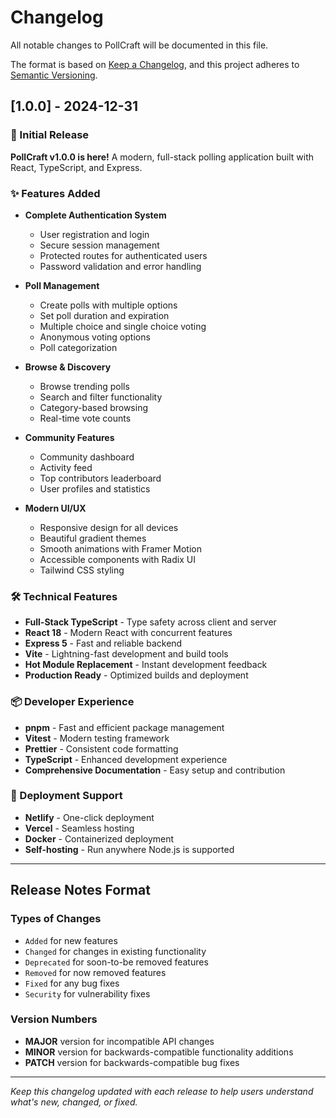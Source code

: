 # Changelog

All notable changes to PollCraft will be documented in this file.

The format is based on [Keep a Changelog](https://keepachangelog.com/en/1.0.0/),
and this project adheres to [Semantic Versioning](https://semver.org/spec/v2.0.0.html).

## [1.0.0] - 2024-12-31

### 🎉 Initial Release

**PollCraft v1.0.0 is here!** A modern, full-stack polling application built with React, TypeScript, and Express.

### ✨ Features Added
- **Complete Authentication System**
  - User registration and login
  - Secure session management
  - Protected routes for authenticated users
  - Password validation and error handling

- **Poll Management**
  - Create polls with multiple options
  - Set poll duration and expiration
  - Multiple choice and single choice voting
  - Anonymous voting options
  - Poll categorization

- **Browse & Discovery**
  - Browse trending polls
  - Search and filter functionality
  - Category-based browsing
  - Real-time vote counts

- **Community Features**
  - Community dashboard
  - Activity feed
  - Top contributors leaderboard
  - User profiles and statistics

- **Modern UI/UX**
  - Responsive design for all devices
  - Beautiful gradient themes
  - Smooth animations with Framer Motion
  - Accessible components with Radix UI
  - Tailwind CSS styling

### 🛠️ Technical Features
- **Full-Stack TypeScript** - Type safety across client and server
- **React 18** - Modern React with concurrent features
- **Express 5** - Fast and reliable backend
- **Vite** - Lightning-fast development and build tools
- **Hot Module Replacement** - Instant development feedback
- **Production Ready** - Optimized builds and deployment

### 📦 Developer Experience
- **pnpm** - Fast and efficient package management
- **Vitest** - Modern testing framework
- **Prettier** - Consistent code formatting
- **TypeScript** - Enhanced development experience
- **Comprehensive Documentation** - Easy setup and contribution

### 🚀 Deployment Support
- **Netlify** - One-click deployment
- **Vercel** - Seamless hosting
- **Docker** - Containerized deployment
- **Self-hosting** - Run anywhere Node.js is supported

---

## Release Notes Format

### Types of Changes
- `Added` for new features
- `Changed` for changes in existing functionality
- `Deprecated` for soon-to-be removed features
- `Removed` for now removed features
- `Fixed` for any bug fixes
- `Security` for vulnerability fixes

### Version Numbers
- **MAJOR** version for incompatible API changes
- **MINOR** version for backwards-compatible functionality additions
- **PATCH** version for backwards-compatible bug fixes

---

*Keep this changelog updated with each release to help users understand what's new, changed, or fixed.*
